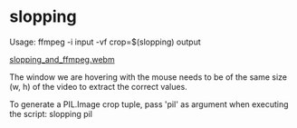 # slopping
Usage: ffmpeg -i input -vf crop=$(slopping) output

[slopping_and_ffmpeg.webm](https://user-images.githubusercontent.com/31898900/180082865-dfd17cc2-be30-433d-a6ef-dc1f575510d4.webm)

The window we are hovering with the mouse needs to be of the same size (w, h) of the video to extract the correct values.

To generate a PIL.Image crop tuple, pass 'pil' as argument when executing the script: slopping pil
